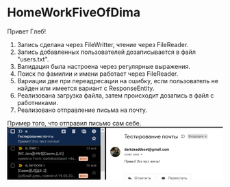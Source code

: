 # HomeWorkFiveOfDima

Привет Глеб!

1) Запись сделана через FileWritter, чтение через FileReader.
2) Запись добавленных пользователей дозаписывается в файл "users.txt".
3) Валидация была настроена через регулярные выражения.
4) Поиск по фамилии и имени работает через FileReader.
5) Вариации две при переадресации на ошибку, если пользователь не найден или имеется вариант с ResponseEntity.
6) Реализована загрузка файла, затем происходит дозапись в файл с работниками.
7) Реализовано отправление письма на почту.

Пример того, что отправил письмо сам себе.
![alt text](https://github.com/darkdeaddaset/HomeWorkFiveOfDima/blob/main/test_mail.PNG)
